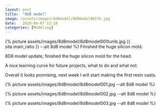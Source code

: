 ```yaml
---
layout: post
title:  "8d8 model"
image: /assets/images/8d8model/8d8model001fb.jpg
date:   2020-09-07 12:10
categories: [Modeling]
---
```

{% picture assets/images/8d8model/8d8model001tumb.jpg {{ site.main_ratio }} --alt 8d8 model %}
Finished the huge silicon mold.

<!--more-->

8D8 model update, finished the huge silicon mold for the head.

A nice learning curve for future projects, what to do and what not.

Overall it looks promising, next week I will start making the first resin casts.

{% picture assets/images/8d8model/8d8model001.jpg --alt 8d8 model %}

{% picture assets/images/8d8model/8d8model002.jpg --alt 8d8 model %}

{% picture assets/images/8d8model/8d8model003.jpg --alt 8d8 model %}



